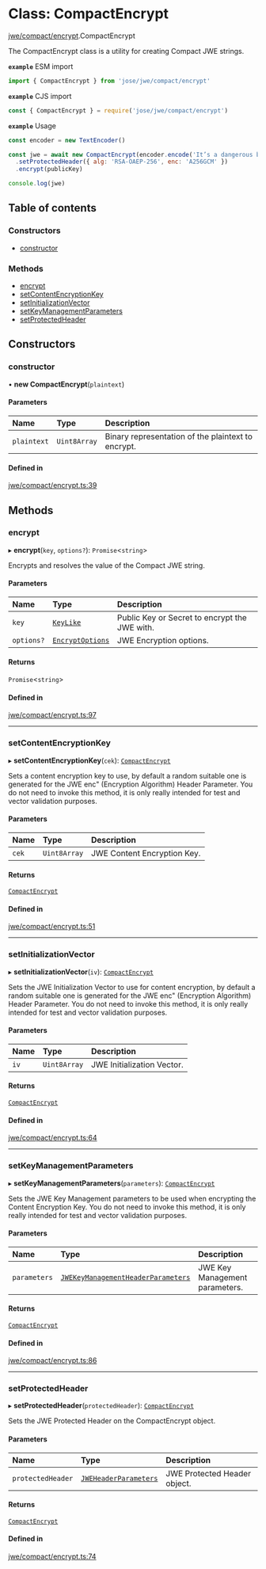# Class: CompactEncrypt

[jwe/compact/encrypt](../modules/jwe_compact_encrypt.md).CompactEncrypt

The CompactEncrypt class is a utility for creating Compact JWE strings.

**`example`** ESM import
```js
import { CompactEncrypt } from 'jose/jwe/compact/encrypt'
```

**`example`** CJS import
```js
const { CompactEncrypt } = require('jose/jwe/compact/encrypt')
```

**`example`** Usage
```js
const encoder = new TextEncoder()

const jwe = await new CompactEncrypt(encoder.encode('It’s a dangerous business, Frodo, going out your door.'))
  .setProtectedHeader({ alg: 'RSA-OAEP-256', enc: 'A256GCM' })
  .encrypt(publicKey)

console.log(jwe)
```

## Table of contents

### Constructors

- [constructor](jwe_compact_encrypt.CompactEncrypt.md#constructor)

### Methods

- [encrypt](jwe_compact_encrypt.CompactEncrypt.md#encrypt)
- [setContentEncryptionKey](jwe_compact_encrypt.CompactEncrypt.md#setcontentencryptionkey)
- [setInitializationVector](jwe_compact_encrypt.CompactEncrypt.md#setinitializationvector)
- [setKeyManagementParameters](jwe_compact_encrypt.CompactEncrypt.md#setkeymanagementparameters)
- [setProtectedHeader](jwe_compact_encrypt.CompactEncrypt.md#setprotectedheader)

## Constructors

### constructor

• **new CompactEncrypt**(`plaintext`)

#### Parameters

| Name | Type | Description |
| :------ | :------ | :------ |
| `plaintext` | `Uint8Array` | Binary representation of the plaintext to encrypt. |

#### Defined in

[jwe/compact/encrypt.ts:39](https://github.com/panva/jose/blob/v3.14.1/src/jwe/compact/encrypt.ts#L39)

## Methods

### encrypt

▸ **encrypt**(`key`, `options?`): `Promise`<`string`\>

Encrypts and resolves the value of the Compact JWE string.

#### Parameters

| Name | Type | Description |
| :------ | :------ | :------ |
| `key` | [`KeyLike`](../types/types.KeyLike.md) | Public Key or Secret to encrypt the JWE with. |
| `options?` | [`EncryptOptions`](../interfaces/types.EncryptOptions.md) | JWE Encryption options. |

#### Returns

`Promise`<`string`\>

#### Defined in

[jwe/compact/encrypt.ts:97](https://github.com/panva/jose/blob/v3.14.1/src/jwe/compact/encrypt.ts#L97)

___

### setContentEncryptionKey

▸ **setContentEncryptionKey**(`cek`): [`CompactEncrypt`](jwe_compact_encrypt.CompactEncrypt.md)

Sets a content encryption key to use, by default a random suitable one
is generated for the JWE enc" (Encryption Algorithm) Header Parameter.
You do not need to invoke this method, it is only really intended for
test and vector validation purposes.

#### Parameters

| Name | Type | Description |
| :------ | :------ | :------ |
| `cek` | `Uint8Array` | JWE Content Encryption Key. |

#### Returns

[`CompactEncrypt`](jwe_compact_encrypt.CompactEncrypt.md)

#### Defined in

[jwe/compact/encrypt.ts:51](https://github.com/panva/jose/blob/v3.14.1/src/jwe/compact/encrypt.ts#L51)

___

### setInitializationVector

▸ **setInitializationVector**(`iv`): [`CompactEncrypt`](jwe_compact_encrypt.CompactEncrypt.md)

Sets the JWE Initialization Vector to use for content encryption, by default
a random suitable one is generated for the JWE enc" (Encryption Algorithm)
Header Parameter. You do not need to invoke this method, it is only really
intended for test and vector validation purposes.

#### Parameters

| Name | Type | Description |
| :------ | :------ | :------ |
| `iv` | `Uint8Array` | JWE Initialization Vector. |

#### Returns

[`CompactEncrypt`](jwe_compact_encrypt.CompactEncrypt.md)

#### Defined in

[jwe/compact/encrypt.ts:64](https://github.com/panva/jose/blob/v3.14.1/src/jwe/compact/encrypt.ts#L64)

___

### setKeyManagementParameters

▸ **setKeyManagementParameters**(`parameters`): [`CompactEncrypt`](jwe_compact_encrypt.CompactEncrypt.md)

Sets the JWE Key Management parameters to be used when encrypting the Content
Encryption Key. You do not need to invoke this method, it is only really
intended for test and vector validation purposes.

#### Parameters

| Name | Type | Description |
| :------ | :------ | :------ |
| `parameters` | [`JWEKeyManagementHeaderParameters`](../interfaces/types.JWEKeyManagementHeaderParameters.md) | JWE Key Management parameters. |

#### Returns

[`CompactEncrypt`](jwe_compact_encrypt.CompactEncrypt.md)

#### Defined in

[jwe/compact/encrypt.ts:86](https://github.com/panva/jose/blob/v3.14.1/src/jwe/compact/encrypt.ts#L86)

___

### setProtectedHeader

▸ **setProtectedHeader**(`protectedHeader`): [`CompactEncrypt`](jwe_compact_encrypt.CompactEncrypt.md)

Sets the JWE Protected Header on the CompactEncrypt object.

#### Parameters

| Name | Type | Description |
| :------ | :------ | :------ |
| `protectedHeader` | [`JWEHeaderParameters`](../interfaces/types.JWEHeaderParameters.md) | JWE Protected Header object. |

#### Returns

[`CompactEncrypt`](jwe_compact_encrypt.CompactEncrypt.md)

#### Defined in

[jwe/compact/encrypt.ts:74](https://github.com/panva/jose/blob/v3.14.1/src/jwe/compact/encrypt.ts#L74)

